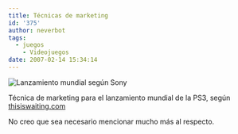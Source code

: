 ```yaml
---
title: Técnicas de marketing
id: '375'
author: neverbot
tags:
  - juegos
    - Videojuegos
date: 2007-02-14 15:34:14
---
```


![Lanzamiento mundial según Sony](./SonyMarketing.jpg "Lanzamiento mundial según Sony")

Técnica de marketing para el lanzamiento mundial de la PS3, según [thisiswaiting.com](http://www.thisiswaiting.com/)

No creo que sea necesario mencionar mucho más al respecto.